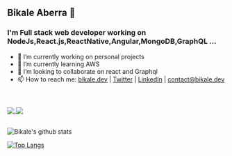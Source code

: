 ## Bikale Aberra 👋

### I'm Full stack web developer working on NodeJs,React.js,ReactNative,Angular,MongoDB,GraphQL ...

- 🔭 I’m currently working on personal projects
- 🌱 I’m currently learning AWS
- 👯 I’m looking to collaborate on react and Graphql
- 📫 How to reach me: [bikale.dev](https://bikale.dev) | [Twitter](https://twitter.com/BikaleAberra) | [LinkedIn](https://www.linkedin.com/in/bikaleaberra/)  | [contact@bikale.dev](mailto:contact@bikale.dev)
<!--
- 🤔 I’m looking for help with ...
- 💬 Ask me about ...
- 😄 Pronouns: ...
- ⚡ Fun fact: ...
-->
<br/>
<br/>

<a href="https://github.com/bikale/FarmerMarektplace">
  <img align="center" src="https://github-readme-stats.vercel.app/api/pin/?username=bikale&repo=FarmerMarektplace&theme=vue-dark" />
</a>



  <a href="https://github.com/bikale/graphql-react-eventBooking">
  <img align="center" src="https://github-readme-stats.vercel.app/api/pin/?username=bikale&repo=graphql-react-eventBooking&theme=vue-dark" />
</a>

<br/>
<br/>



![Bikale's github stats](https://github-readme-stats.vercel.app/api?username=bikale&count_private=true&show_icons=true&theme=vue-dark)


[![Top Langs](https://github-readme-stats.vercel.app/api/top-langs/?username=bikale&layout=compact)](https://github.com/bikale/github-readme-stats)
